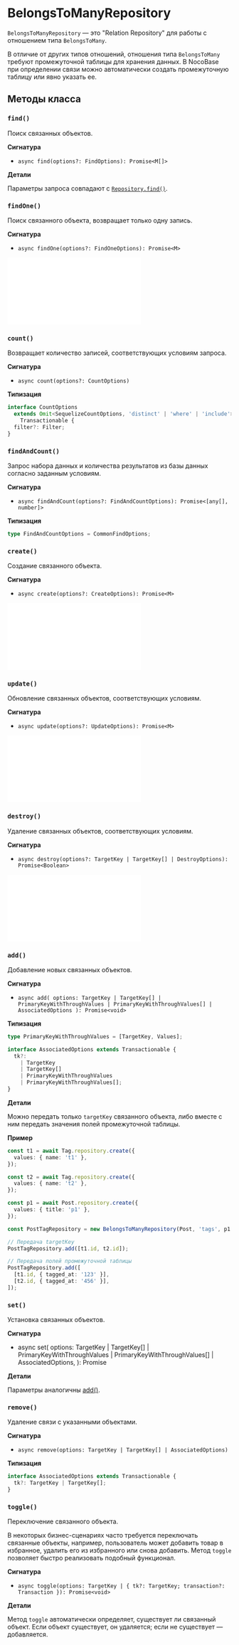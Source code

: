 # BelongsToManyRepository

`BelongsToManyRepository` — это "Relation Repository" для работы с отношением типа `BelongsToMany`.

В отличие от других типов отношений, отношения типа `BelongsToMany` требуют промежуточной таблицы для хранения данных. В NocoBase при определении связи можно автоматически создать промежуточную таблицу или явно указать ее.

## Методы класса

### `find()`

Поиск связанных объектов.

**Сигнатура**

- `async find(options?: FindOptions): Promise<M[]>`

**Детали**

Параметры запроса совпадают с [`Repository.find()`](../repository.md#find).

### `findOne()`

Поиск связанного объекта, возвращает только одну запись.

**Сигнатура**

- `async findOne(options?: FindOneOptions): Promise<M>`

<embed src="../shared/find-one.md"></embed>

### `count()`

Возвращает количество записей, соответствующих условиям запроса.

**Сигнатура**

- `async count(options?: CountOptions)`

**Типизация**

```typescript
interface CountOptions
  extends Omit<SequelizeCountOptions, 'distinct' | 'where' | 'include'>,
    Transactionable {
  filter?: Filter;
}
```

### `findAndCount()`

Запрос набора данных и количества результатов из базы данных согласно заданным условиям.

**Сигнатура**

- `async findAndCount(options?: FindAndCountOptions): Promise<[any[], number]>`

**Типизация**

```typescript
type FindAndCountOptions = CommonFindOptions;
```

### `create()`

Создание связанного объекта.

**Сигнатура**

- `async create(options?: CreateOptions): Promise<M>`

<embed src="../shared/create-options.md"></embed>

### `update()`

Обновление связанных объектов, соответствующих условиям.

**Сигнатура**

- `async update(options?: UpdateOptions): Promise<M>`

<embed src="../shared/update-options.md"></embed>

### `destroy()`

Удаление связанных объектов, соответствующих условиям.

**Сигнатура**

- `async destroy(options?: TargetKey | TargetKey[] | DestroyOptions): Promise<Boolean>`

<embed src="../shared/destroy-options.md"></embed>

### `add()`

Добавление новых связанных объектов.

**Сигнатура**

- `async add(
options: TargetKey | TargetKey[] | PrimaryKeyWithThroughValues | PrimaryKeyWithThroughValues[] | AssociatedOptions
): Promise<void>`

**Типизация**

```typescript
type PrimaryKeyWithThroughValues = [TargetKey, Values];

interface AssociatedOptions extends Transactionable {
  tk?:
    | TargetKey
    | TargetKey[]
    | PrimaryKeyWithThroughValues
    | PrimaryKeyWithThroughValues[];
}
```

**Детали**

Можно передать только `targetKey` связанного объекта, либо вместе с ним передать значения полей промежуточной таблицы.

**Пример**

```typescript
const t1 = await Tag.repository.create({
  values: { name: 't1' },
});

const t2 = await Tag.repository.create({
  values: { name: 't2' },
});

const p1 = await Post.repository.create({
  values: { title: 'p1' },
});

const PostTagRepository = new BelongsToManyRepository(Post, 'tags', p1.id);

// Передача targetKey
PostTagRepository.add([t1.id, t2.id]);

// Передача полей промежуточной таблицы
PostTagRepository.add([
  [t1.id, { tagged_at: '123' }],
  [t2.id, { tagged_at: '456' }],
]);
```

### `set()`

Установка связанных объектов.

**Сигнатура**

- async set(
  options: TargetKey | TargetKey[] | PrimaryKeyWithThroughValues | PrimaryKeyWithThroughValues[] | AssociatedOptions,
  ): Promise<void>

**Детали**

Параметры аналогичны [add()](#add).

### `remove()`

Удаление связи с указанными объектами.

**Сигнатура**

- `async remove(options: TargetKey | TargetKey[] | AssociatedOptions)`

**Типизация**

```typescript
interface AssociatedOptions extends Transactionable {
  tk?: TargetKey | TargetKey[];
}
```

### `toggle()`

Переключение связанного объекта.

В некоторых бизнес-сценариях часто требуется переключать связанные объекты, например, пользователь может добавить товар в избранное, удалить его из избранного или снова добавить. Метод `toggle` позволяет быстро реализовать подобный функционал.

**Сигнатура**

- `async toggle(options: TargetKey | { tk?: TargetKey; transaction?: Transaction }): Promise<void>`

**Детали**

Метод `toggle` автоматически определяет, существует ли связанный объект. Если объект существует, он удаляется; если не существует — добавляется.